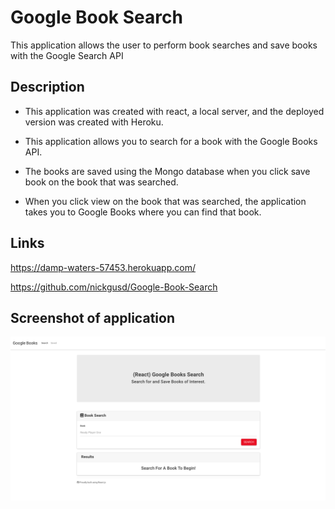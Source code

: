 # Google Book Search

This application allows the user to perform book searches and save books with the Google Search API

## Description

* This application was created with react, a local server, and the deployed version was created with Heroku.

* This application allows you to search for a book with the Google Books API.

* The books are saved using the Mongo database when you click save book on the book that was searched.

* When you click view on the book that was searched, the application takes you to Google Books where you can find that book. 

## Links

https://damp-waters-57453.herokuapp.com/

https://github.com/nickgusd/Google-Book-Search


## Screenshot of application

<img src="Google Books Search.png">


